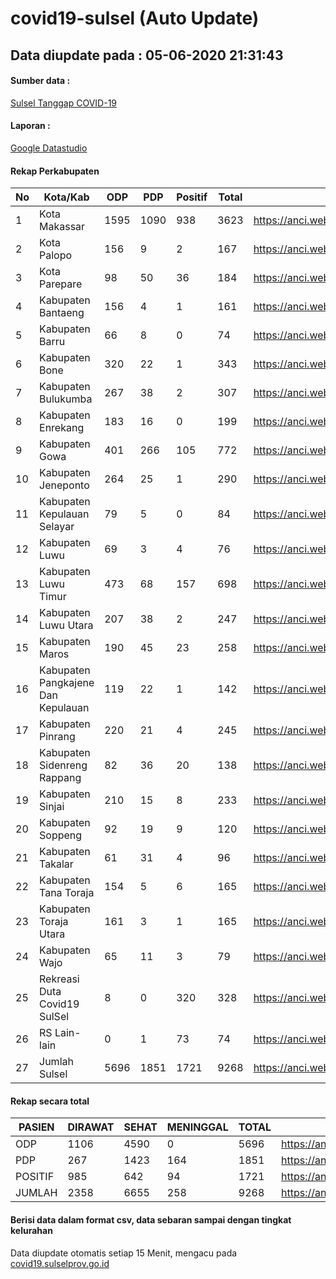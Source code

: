 
# covid19-sulsel (Auto Update)

## Data diupdate pada : 05-06-2020 21:31:43

#### Sumber data :
[Sulsel Tanggap COVID-19](https://covid19.sulselprov.go.id)

#### Laporan :
[Google Datastudio](https://datastudio.google.com/s/jythWGc1j4w)

#### Rekap Perkabupaten 
|No|Kota/Kab|ODP|PDP|Positif|Total|Link|
| --- | --- | --- | --- | --- | --- | --- |
|1|Kota Makassar|1595|1090|938|3623|https://anci.web.id/cor/kota_makassar|
|2|Kota Palopo|156|9|2|167|https://anci.web.id/cor/kota_palopo|
|3|Kota Parepare|98|50|36|184|https://anci.web.id/cor/kota_parepare|
|4|Kabupaten Bantaeng|156|4|1|161|https://anci.web.id/cor/kabupaten_bantaeng|
|5|Kabupaten Barru|66|8|0|74|https://anci.web.id/cor/kabupaten_barru|
|6|Kabupaten Bone|320|22|1|343|https://anci.web.id/cor/kabupaten_bone|
|7|Kabupaten Bulukumba|267|38|2|307|https://anci.web.id/cor/kabupaten_bulukumba|
|8|Kabupaten Enrekang|183|16|0|199|https://anci.web.id/cor/kabupaten_enrekang|
|9|Kabupaten Gowa|401|266|105|772|https://anci.web.id/cor/kabupaten_gowa|
|10|Kabupaten Jeneponto|264|25|1|290|https://anci.web.id/cor/kabupaten_jeneponto|
|11|Kabupaten Kepulauan Selayar|79|5|0|84|https://anci.web.id/cor/kabupaten_kepulauan_selayar|
|12|Kabupaten Luwu|69|3|4|76|https://anci.web.id/cor/kabupaten_luwu|
|13|Kabupaten Luwu Timur|473|68|157|698|https://anci.web.id/cor/kabupaten_luwu_timur|
|14|Kabupaten Luwu Utara|207|38|2|247|https://anci.web.id/cor/kabupaten_luwu_utara|
|15|Kabupaten Maros|190|45|23|258|https://anci.web.id/cor/kabupaten_maros|
|16|Kabupaten Pangkajene Dan Kepulauan|119|22|1|142|https://anci.web.id/cor/kabupaten_pangkajene_dan_kepulauan|
|17|Kabupaten Pinrang|220|21|4|245|https://anci.web.id/cor/kabupaten_pinrang|
|18|Kabupaten Sidenreng Rappang|82|36|20|138|https://anci.web.id/cor/kabupaten_sidenreng_rappang|
|19|Kabupaten Sinjai|210|15|8|233|https://anci.web.id/cor/kabupaten_sinjai|
|20|Kabupaten Soppeng|92|19|9|120|https://anci.web.id/cor/kabupaten_soppeng|
|21|Kabupaten Takalar|61|31|4|96|https://anci.web.id/cor/kabupaten_takalar|
|22|Kabupaten Tana Toraja|154|5|6|165|https://anci.web.id/cor/kabupaten_tana_toraja|
|23|Kabupaten Toraja Utara|161|3|1|165|https://anci.web.id/cor/kabupaten_toraja_utara|
|24|Kabupaten Wajo|65|11|3|79|https://anci.web.id/cor/kabupaten_wajo|
|25|Rekreasi Duta Covid19 SulSel|8|0|320|328|https://anci.web.id/cor/rekreasi_duta_covid19_sulsel|
|26|RS Lain-lain|0|1|73|74|https://anci.web.id/cor/rs_lain-lain|
|27|Jumlah Sulsel|5696|1851|1721|9268|https://anci.web.id/cor/jumlah_sulsel|

#### Rekap secara total

| PASIEN | DIRAWAT | SEHAT | MENINGGAL | TOTAL | LINK |
| ---- | -------- | ---- | ---- |  ---- | ---- |
| ODP | 1106 | 4590 | 0 | 5696 | https://anci.web.id/cor/odp_detail.html |
| PDP | 267 | 1423 | 164 | 1851 | https://anci.web.id/cor/pdp_detail.html |
| POSITIF | 985 | 642 | 94 | 1721 | https://anci.web.id/cor/positif_detail.html |
| JUMLAH | 2358 | 6655 | 258 | 9268 | https://anci.web.id/cor/jumlah_sulsel/ |

 
#### Berisi data dalam format csv, data sebaran sampai dengan tingkat kelurahan

Data diupdate otomatis setiap 15 Menit, mengacu pada [covid19.sulselprov.go.id](https://covid19.sulselprov.go.id)

